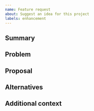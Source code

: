 ```yaml
---
name: Feature request
about: Suggest an idea for this project
labels: enhancement
---
```


## Summary

## Problem

## Proposal

## Alternatives

## Additional context
